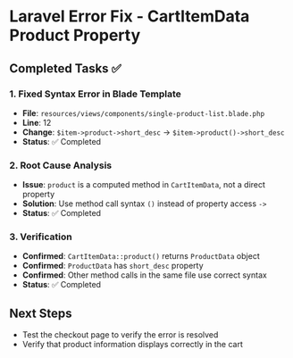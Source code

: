 # Laravel Error Fix - CartItemData Product Property

## Completed Tasks ✅

### 1. Fixed Syntax Error in Blade Template
- **File**: `resources/views/components/single-product-list.blade.php`
- **Line**: 12
- **Change**: `$item->product->short_desc` → `$item->product()->short_desc`
- **Status**: ✅ Completed

### 2. Root Cause Analysis
- **Issue**: `product` is a computed method in `CartItemData`, not a direct property
- **Solution**: Use method call syntax `()` instead of property access `->`
- **Status**: ✅ Completed

### 3. Verification
- **Confirmed**: `CartItemData::product()` returns `ProductData` object
- **Confirmed**: `ProductData` has `short_desc` property
- **Confirmed**: Other method calls in the same file use correct syntax
- **Status**: ✅ Completed

## Next Steps
- Test the checkout page to verify the error is resolved
- Verify that product information displays correctly in the cart
